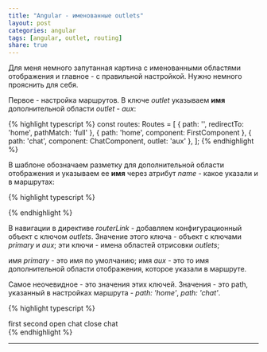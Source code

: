 ```yaml
---
title: "Angular - именованные outlets"
layout: post
categories: angular
tags: [angular, outlet, routing]
share: true
---
```


Для меня немного запутанная картина с именованными областями отображения и главное - с правильной настройкой. Нужно немного прояснить для себя.

Первое - настройка маршрутов. В ключе _outlet_ указываем **имя** дополнительной области _outlet_ - _aux_:

{% highlight typescript %}
const routes: Routes = [
  { path: '', redirectTo: 'home', pathMatch: 'full' },
  { path: 'home', component: FirstComponent },
  { path: 'chat', component: ChatComponent, outlet: 'aux' },
];
{% endhighlight %}

В шаблоне обозначаем разметку для дополнительной области отображения и указываем ее **имя** через атрибут _name_ - какое указали и в маршрутах:

{% highlight typescript %}
<div style="display: flex">
  <router-outlet></router-outlet>
  <router-outlet name="aux"></router-outlet>
</div>
{% endhighlight %}

В навигации в директиве _routerLink_ - добавляем конфигурационный объект с ключом _outlets_. Значение этого ключа - объект с ключами _primary_ и _aux_; эти ключи - имена областей отрисовки _outlets_;

имя _primary_ - это имя по умолчанию; имя _aux_ - это то имя дополнительной области отображения, которое указали в маршруте.

Самое неочевидное - это значения этих ключей. Значения - это path, указанный в настройках маршрута - _path: 'home'_, _path: 'chat'_.

{% highlight typescript %}
<nav>
  <a [routerLink]="['/']">first</a>
  <a [routerLink]="['/second']">second</a>
  <a [routerLink]="[{ outlets: { primary: 'home', aux: 'chat' } }]">open chat</a>
  <a [routerLink]="[{ outlets: { aux: null } }]">close chat</a>
</nav>
{% endhighlight %}

---
